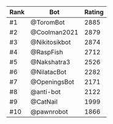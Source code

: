Rank|Bot|Rating
---|---|---
#1|@ToromBot|2885
#2|@Coolman2021|2879
#3|@Nikitosikbot|2874
#4|@RaspFish|2712
#5|@Nakshatra3|2526
#6|@NilatacBot|2282
#7|@OpeningsBot|2171
#8|@anti-bot|2122
#9|@CatNail|1999
#10|@pawnrobot|1866
